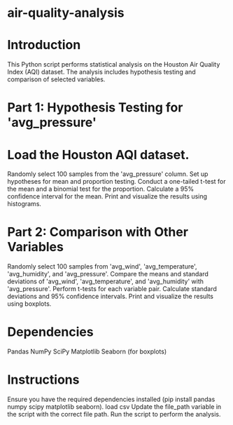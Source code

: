 # air-quality-analysis
# Introduction
This Python script performs statistical analysis on the Houston Air Quality Index (AQI) dataset. The analysis includes hypothesis testing and comparison of selected variables.
# Part 1: Hypothesis Testing for 'avg_pressure'
# Load the Houston AQI dataset.
Randomly select 100 samples from the 'avg_pressure' column.
Set up hypotheses for mean and proportion testing.
Conduct a one-tailed t-test for the mean and a binomial test for the proportion.
Calculate a 95% confidence interval for the mean.
Print and visualize the results using histograms.
# Part 2: Comparison with Other Variables
Randomly select 100 samples from 'avg_wind', 'avg_temperature', 'avg_humidity', and 'avg_pressure'.
Compare the means and standard deviations of 'avg_wind', 'avg_temperature', and 'avg_humidity' with 'avg_pressure'.
Perform t-tests for each variable pair.
Calculate standard deviations and 95% confidence intervals.
Print and visualize the results using boxplots.
# Dependencies
Pandas
NumPy
SciPy
Matplotlib
Seaborn (for boxplots)
# Instructions
Ensure you have the required dependencies installed (pip install pandas numpy scipy matplotlib seaborn).
load csv
Update the file_path variable in the script with the correct file path.
Run the script to perform the analysis.

